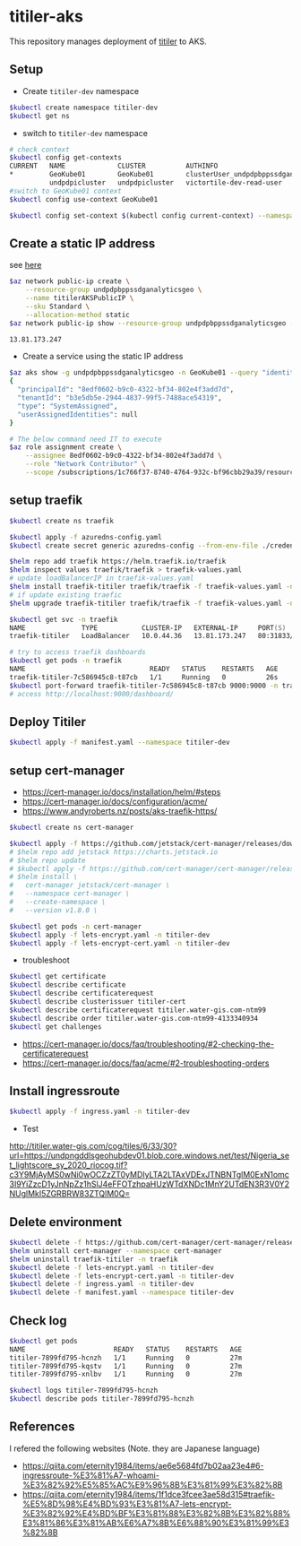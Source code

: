 # titiler-aks

This repository manages deployment of [titiler](https://developmentseed.org/titiler) to AKS.

## Setup

- Create `titiler-dev` namespace

```zsh
$kubectl create namespace titiler-dev
$kubectl get ns
```

- switch to `titiler-dev` namespace

```zsh
# check context
$kubectl config get-contexts
CURRENT   NAME             CLUSTER          AUTHINFO                                          NAMESPACE
*         GeoKube01        GeoKube01        clusterUser_undpdpbppssdganalyticsgeo_GeoKube01   
          undpdpicluster   undpdpicluster   victortile-dev-read-user                          victortile-dev
#switch to GeoKube01 context
$kubectl config use-context GeoKube01

$kubectl config set-context $(kubectl config current-context) --namespace=titiler-dev
```

## Create a static IP address

see [here](https://docs.microsoft.com/en-us/azure/aks/static-ip)

```zsh
$az network public-ip create \
    --resource-group undpdpbppssdganalyticsgeo \
    --name titilerAKSPublicIP \
    --sku Standard \
    --allocation-method static
$az network public-ip show --resource-group undpdpbppssdganalyticsgeo --name titilerAKSPublicIP --query ipAddress --output tsv

13.81.173.247
```

- Create a service using the static IP address


```zsh
$az aks show -g undpdpbppssdganalyticsgeo -n GeoKube01 --query "identity"
{
  "principalId": "8edf0602-b9c0-4322-bf34-802e4f3add7d",
  "tenantId": "b3e5db5e-2944-4837-99f5-7488ace54319",
  "type": "SystemAssigned",
  "userAssignedIdentities": null
}

# The below command need IT to execute
$az role assignment create \
    --assignee 8edf0602-b9c0-4322-bf34-802e4f3add7d \
    --role "Network Contributor" \
    --scope /subscriptions/1c766f37-8740-4764-932c-bf96cbb29a39/resourceGroups/undpdpbppssdganalyticsgeo
```

## setup traefik

```zsh
$kubectl create ns traefik

$kubectl apply -f azuredns-config.yaml
$kubectl create secret generic azuredns-config --from-env-file ./credentials.env -n traefik

$helm repo add traefik https://helm.traefik.io/traefik
$helm inspect values traefik/traefik > traefik-values.yaml
# update loadBalancerIP in traefik-values.yaml
$helm install traefik-titiler traefik/traefik -f traefik-values.yaml -n traefik
# if update existing traefic
$helm upgrade traefik-titiler traefik/traefik -f traefik-values.yaml -n traefik

$kubectl get svc -n traefik
NAME              TYPE           CLUSTER-IP   EXTERNAL-IP     PORT(S)                      AGE
traefik-titiler   LoadBalancer   10.0.44.36   13.81.173.247   80:31833/TCP,443:32683/TCP   16s

# try to access traefik dashboards
$kubectl get pods -n traefik
NAME                               READY   STATUS    RESTARTS   AGE
traefik-titiler-7c586945c8-t87cb   1/1     Running   0          26s
$kubectl port-forward traefik-titiler-7c586945c8-t87cb 9000:9000 -n traefik
# access http://localhost:9000/dashboard/ 
```

## Deploy Titiler

```zsh
$kubectl apply -f manifest.yaml --namespace titiler-dev
```

## setup cert-manager

- https://cert-manager.io/docs/installation/helm/#steps
- https://cert-manager.io/docs/configuration/acme/
- https://www.andyroberts.nz/posts/aks-traefik-https/

```zsh
$kubectl create ns cert-manager

$kubectl apply -f https://github.com/jetstack/cert-manager/releases/download/v1.8.0/cert-manager.yaml
# $helm repo add jetstack https://charts.jetstack.io
# $helm repo update
# $kubectl apply -f https://github.com/cert-manager/cert-manager/releases/download/v1.8.0/cert-manager.crds.yaml -n cert-manager
# $helm install \
#   cert-manager jetstack/cert-manager \
#   --namespace cert-manager \
#   --create-namespace \
#   --version v1.8.0 \

$kubectl get pods -n cert-manager
$kubectl apply -f lets-encrypt.yaml -n titiler-dev
$kubectl apply -f lets-encrypt-cert.yaml -n titiler-dev
```

- troubleshoot

```zsh
$kubectl get certificate
$kubectl describe certificate
$kubectl describe certificaterequest
$kubectl describe clusterissuer titiler-cert
$kubectl describe certificaterequest titiler.water-gis.com-ntm99
$kubectl describe order titiler.water-gis.com-ntm99-4133340934
$kubectl get challenges
```

- https://cert-manager.io/docs/faq/troubleshooting/#2-checking-the-certificaterequest
- https://cert-manager.io/docs/faq/acme/#2-troubleshooting-orders

## Install ingressroute

```zsh
$kubectl apply -f ingress.yaml -n titiler-dev
```

- Test

http://titiler.water-gis.com/cog/tiles/6/33/30?url=https://undpngddlsgeohubdev01.blob.core.windows.net/test/Nigeria_set_lightscore_sy_2020_riocog.tif?c3Y9MjAyMS0wNi0wOCZzZT0yMDIyLTA2LTAxVDExJTNBNTglM0ExN1omc3I9YiZzcD1yJnNpZz1hSlJ4eFFOTzhpaHUzWTdXNDc1MnY2UTdEN3R3V0Y2NUglMkI5ZGRBRW83ZTQlM0Q=

## Delete environment

```zsh
$kubectl delete -f https://github.com/cert-manager/cert-manager/releases/download/v1.8.0/cert-manager.crds.yaml -n cert-manager
$helm uninstall cert-manager --namespace cert-manager
$helm uninstall traefik-titiler -n traefik
$kubectl delete -f lets-encrypt.yaml -n titiler-dev
$kubectl delete -f lets-encrypt-cert.yaml -n titiler-dev
$kubectl delete -f ingress.yaml -n titiler-dev
$kubectl delete -f manifest.yaml --namespace titiler-dev
```

## Check log

```zsh
$kubectl get pods
NAME                      READY   STATUS    RESTARTS   AGE
titiler-7899fd795-hcnzh   1/1     Running   0          27m
titiler-7899fd795-kqstv   1/1     Running   0          27m
titiler-7899fd795-xnlbv   1/1     Running   0          27m

$kubectl logs titiler-7899fd795-hcnzh
$kubectl describe pods titiler-7899fd795-hcnzh
```

## References

I refered the following websites (Note. they are Japanese language)

- https://qiita.com/eternity1984/items/ae6e5684fd7b02aa23e4#6-ingressroute-%E3%81%A7-whoami-%E3%82%92%E5%85%AC%E9%96%8B%E3%81%99%E3%82%8B
- https://qiita.com/eternity1984/items/1f1dce3fcee3ae58d315#traefik-%E5%8D%98%E4%BD%93%E3%81%A7-lets-encrypt-%E3%82%92%E4%BD%BF%E3%81%88%E3%82%8B%E3%82%88%E3%81%86%E3%81%AB%E6%A7%8B%E6%88%90%E3%81%99%E3%82%8B